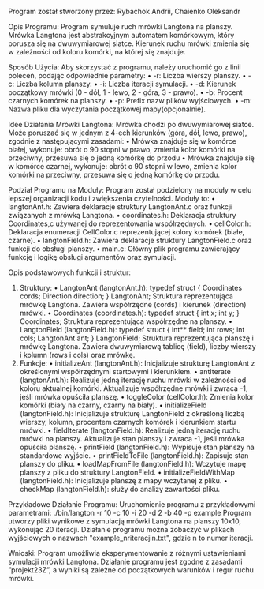 Program został stworzony przez: Rybachok Andrii, Chaienko Oleksandr

Opis Programu:
Program symuluje ruch mrówki Langtona na planszy. Mrówka Langtona jest abstrakcyjnym automatem komórkowym, który porusza się na dwuwymiarowej siatce. Kierunek ruchu mrówki zmienia się w zależności od koloru komórki, na której się znajduje.

Sposób Użycia:
Aby skorzystać z programu, należy uruchomić go z linii poleceń, podając odpowiednie parametry:
•	-r: Liczba wierszy planszy.
•	-c: Liczba kolumn planszy.
•	-i: Liczba iteracji symulacji.
•	-d: Kierunek początkowy mrówki (0 - dół, 1 - lewo, 2 - góra, 3 - prawo).
•	-b: Procent czarnych komórek na planszy.
•	-p: Prefix nazw plików wyjściowych.
•	-m: Nazwa pliku dla wyczytania początkowej mapy(opcjonalnie).

Idee Działania Mrówki Langtona:
Mrówka chodzi po dwuwymiarowej siatce. Może poruszać się w jednym z 4-ech kierunków (góra, dół, lewo, prawo), zgodnie z następującymi zasadami:
•	Mrówka znajduje się w komórce białej, wykonuje: obrót o 90 stopni w prawo, zmienia kolor komórki na przeciwny, przesuwa się o jedną komórkę do przodu
•	Mrówka znajduje się w komórce czarnej, wykonuje: obrót o 90 stopni w lewo, zmienia kolor komórki na przeciwny, przesuwa się o jedną komórkę do przodu.

Podział Programu na Moduły:
Program został podzielony na moduły w celu lepszej organizacji kodu i zwiększenia czytelności. Moduły to:
•	langtonAnt.h: Zawiera deklaracje struktury LangtonAnt.c oraz funkcji związanych z mrówką Langtona.
•	coordinates.h: Deklaracja struktury Coordinates,c używanej do reprezentowania współrzędnych.
•	cellColor.h: Deklaracja enumeracji CellColor.c reprezentującej kolory komórek (białe, czarne).
•	langtonField.h: Zawiera deklaracje struktury LangtonField.c oraz funkcji do obsługi planszy.
•	main.c: Główny plik programu zawierający funkcję i logikę obsługi argumentów oraz symulacji.

Opis podstawowych funkcji i struktur:
1. Struktury:
•	LangtonAnt (langtonAnt.h):
typedef struct {
    Coordinates cords;
    Direction direction;
} LangtonAnt;
Struktura reprezentująca mrówkę Langtona.
Zawiera współrzędne (cords) i kierunek (direction) mrówki.
•	Coordinates (coordinates.h):
typedef struct {
    int x;
    int y;
} Coordinates;
Struktura reprezentująca współrzędne na planszy.
•	LangtonField (langtonField.h):
typedef struct {
    int** field;
    int rows;
    int cols;
    LangtonAnt ant;
} LangtonField;
Struktura reprezentująca planszę i mrówkę Langtona.
Zawiera dwuwymiarową tablicę (field), liczby wierszy i kolumn (rows i cols) oraz mrówkę.
2. Funkcje:
•	initializeAnt (langtonAnt.h):
Inicjalizuje strukturę LangtonAnt z określonymi współrzędnymi startowymi i kierunkiem.
•	antIterate (langtonAnt.h):
Realizuje jedną iterację ruchu mrówki w zależności od koloru aktualnej komórki.
Aktualizuje współrzędne mrówki i zwraca -1, jeśli mrówka opuściła planszę.
•	toggleColor (cellColor.h):
Zmienia kolor komórki (biały na czarny, czarny na biały).
•	initializeField (langtonField.h):
Inicjalizuje strukturę LangtonField z określoną liczbą wierszy, kolumn, procentem czarnych komórek i kierunkiem startu mrówki.
•	fieldIterate (langtonField.h):
Realizuje jedną iterację ruchu mrówki na planszy.
Aktualizuje stan planszy i zwraca -1, jeśli mrówka opuściła planszę.
•	printField (langtonField.h):
Wypisuje stan planszy na standardowe wyjście.
•	printFieldToFile (langtonField.h):
Zapisuje stan planszy do pliku.
•	loadMapFromFile (langtonField.h):
Wczytuje mapę planszy z pliku do struktury LangtonField.
•	initializeFieldWithMap (langtonField.h):
Inicjalizuje planszę z mapy wczytanej z pliku.
•	checkMap (langtonField.h):
służy do analizy zawartości pliku.

Przykładowe Działanie Programu:
Uruchomienie programu z przykładowymi parametrami:
./bin/langton -r 10 -c 10 -i 20 -d 2 -b 40 -p example
Program utworzy pliki wynikowe z symulacją mrówki Langtona na planszy 10x10, wykonując 20 iteracji. Działanie programu można zobaczyć w plikach wyjściowych o nazwach "example_nriteracjin.txt", gdzie n to numer iteracji.

Wnioski:
Program umożliwia eksperymentowanie z różnymi ustawieniami symulacji mrówki Langtona. Działanie programu jest zgodne z zasadami ”projekt23Z”, a wyniki są zależne od początkowych warunków i reguł ruchu mrówki. 
